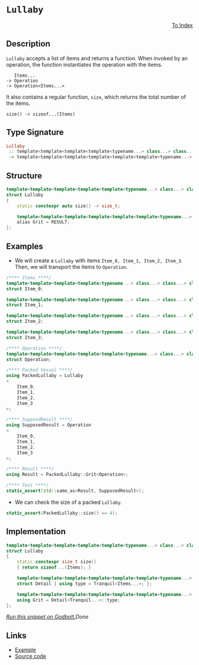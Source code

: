 <!-- Copyright 2024 Feng Mofan
SPDX-License-Identifier: Apache-2.0 -->

# `Lullaby`

<p style='text-align: right;'><a href="../utilities.md#lullaby">To Index</a></p>

## Description

`Lullaby` accepts a list of items and returns a function.
When invoked by an operation, the function instantiates the operation with the items.

<pre><code>   Items...
-> Operation
-> Operation&lt;Items...&gt;</code></pre>

It also contains a regular function, `size`, which returns the total number of the items.

<pre><code>size() -> sizeof...(Items)</code></pre>

## Type Signature

```Haskell
Lullaby
 :: template<template<template<template<typename...> class...> class...> class...> class...
 -> template<template<template<template<template<template<typename...> class...> class...> class...> class...> class...>
```

## Structure

```C++
template<template<template<template<template<typename...> class...> class...> class...> class...>
struct Lullaby
{
    static constexpr auto size() -> size_t;

    template<template<template<template<template<template<typename...> class...> class...> class...> class...> class>
    alias Grit = RESULT;
};
```

## Examples

- We will create a `Lullaby` with items `Item_0, Item_1, Item_2, Item_3`.
Then, we will transport the items to `Operation`.

```C++
/**** Items ****/
template<template<template<template<typename...> class...> class...> class...>
struct Item_0;

template<template<template<template<typename...> class...> class...> class...>
struct Item_1;

template<template<template<template<typename...> class...> class...> class...>
struct Item_2;

template<template<template<template<typename...> class...> class...> class...>
struct Item_3;

/**** Operation ****/
template<template<template<template<template<typename...> class...> class...> class...> class...>
struct Operation;

/**** Packed Vessel ****/
using PackedLullaby = Lullaby
<
    Item_0, 
    Item_1, 
    Item_2, 
    Item_3
>;

/**** SuppsedResult ****/
using SupposedResult = Operation
<
    Item_0, 
    Item_1, 
    Item_2, 
    Item_3
>;

/**** Result ****/
using Result = PackedLullaby::Grit<Operation>;

/**** Test ****/
static_assert(std::same_as<Result, SupposedResult>);
```

- We can check the size of a packed `Lullaby`.

```C++
static_assert(PackedLullaby::size() == 4);
```

## Implementation

```C++
template<template<template<template<template<typename...> class...> class...> class...> class...Items>
struct Lullaby
{
    static constexpr size_t size()
    { return sizeof...(Items); }

    template<template<template<template<template<template<typename...> class...> class...> class...> class...> class Tranquil>
    struct Detail { using type = Tranquil<Items...>; };

    template<template<template<template<template<template<typename...> class...> class...> class...> class...> class...Tranquil>
    using Grit = Detail<Tranquil...>::type;
};
```

[*Run this snippet on Godbolt.*](https://godbolt.org/#z:OYLghAFBqd5QCxAYwPYBMCmBRdBLAF1QCcAaPECAMzwBtMA7AQwFtMQByARg9KtQYEAysib0QXACx8BBAKoBnTAAUAHpwAMvAFYTStJg1DIApACYAQuYukl9ZATwDKjdAGFUtAK4sGISQDMpK4AMngMmAByPgBGmMQgAOwArKQADqgKhE4MHt6%2B/kEZWY4CYRHRLHEJKbaY9qUMQgRMxAR5Pn6BdQ05za0E5VGx8UmpCi1tHQXdEwNDldVjAJS2qF7EyOwcAPQAVAeHR8cnezsmGgCC%2B4cA1AAimGmujMh4mAq3R%2BdXN6f/xx%2BlwuwLMAXCyG8WFuJgCbmQE3QWCosOwIJBfwBWIOQMxtwAkiw0vQ2IImI0vodcdiaWd0VcCJgiQZGbC3IzmeTMGyOcSuTymXzWXDeSzuSKAJ7PZhsAB08tRt0hTAUCnlssVytV6s1Bm1CoC2CVerV8vxHIUqJBE2IXgctxCXloBhiEvRiSsV1u3tuc0cyCVAgmmFUaWIvrwAC9MAB9AgR6MQZYgn0wj23YiYAgbBgJzCoKjqiDmpkKZMBCxp%2B70y6p0X8kWCsUCznC9lNhvt1virtCnsEKWMViYHWG40q00asdaye6iejo0zhfj1W3AAqxEMAEcvHQrV6fTa7fHHi06GnK14skZbgPnjCAvd15uGDu93CSyxZ4bYZWTIlqwrGs6w7Nt6zA0D%2B0gls%2Bxg5tJWlYdlyXA1FxNZD0NQldvzQ%2Bd5Q3bdd1ofdax9K9wmAW4AHFiEIB8n1PJh3zcAjXyIhcQBAO9xU9YEAN/GtMVpE5qTuAAxPBiAmW5sFUVhiUwSkcQxYSASBdEwQhKFFLZNAGC2NICEtH8rhUu5P0%2Bb4QXAqDuzgzsbJ5QcZRHLCUKnXD9Q87CF2tAhbXtT8Yw0ATTIZaDGzsyLYOi%2BD2WcpC3Mw7z3LnLySKPQKORjLhQuBcKot7OLHNihyErlJK8JS5K0pwvyAvjIKzDy6yIqKhy2pK%2BLEIq6qqtqjD%2BpMy5Msa7KAha34jluAB5Z5NwpKyCpi9qIMKrqNvK1y%2BvS6car2obPLqq5Rtm%2BbyRySbrmm5QmGQABrTB0FuAA1D47CUukrnIm9boep7HWdJhXXoh0nRdN1TLhFMfSCjRSBhA9vSCrgEZh5HsrMNGkYJcb0R/ICwuuu4hC8NI0iUdAACUPideMlsuH7KNJ8nMiemmFDp0G5viC6BHxtx0dxplgux0iMZF1HEfF4WWBjLHpdTIKJqhtFCfy4mDluDmuYZpntdp2h41hJ8/se9BAYhziaMINkeYWy6Cd4sytbXD56apPyLuQGMJ3iAgIERTiFGHX3jLcHWjYRlninZw2CFRctnam1T/lErWhEwPTntk%2BT6E%2B9PU8BGs/TwH2/baCAzYB8HgYlYOo0wJN6JN25JCTjhVloThkl4PwOC0UhUE4QXLGsX11k2HSwR4UgCE0TvVnukBkkkWUNAADjMMwAE4d64ZJN43rhEkSaRu44SReBYCQNHh/vB%2BHjheAUEB4fngfO9IOBYBgRAQHWAQNIXgCDkEoGgIkdB4iRGHJwVQG8ABsABaBBkhbjAGQAGKQsozC8CeoQEgeB0B6H4IIEQYh2BSBkIIRQKh1Cf1ILoVGAB3TcaROA8C7j3PuC8h6cBmiA4B8YCy3Hgcg1B6DMG3GwWYW4EAPCQPoOGcwAQuDLF4B/LQqwIBIAgWkKBZAKAQD0QYkAwApBYxoEbeIr8IAxF4TEcIrR67cF4I45gxAJQzRiNoLOH9Z4QNJAQGaDBaAuMHlgGIXhgBuDELQV%2BrjSBYBYIYYA4gGH4EzA4PAAA3D4vCQxZxAdsWe4RGQX0HrQPAMRNyeI8FgXh/k8A30SXk4gMQ2aPBSUYKpRgF6rCoAYYACgXrvGYTzfus9SHCFEOIKh0zaFqF4Uw/QqSUDWGsPoapr9ICrFQIZHICSkGIhNqYMelgzCPzabRLAOykw9D8TkFwDB3CeE6HoUI4RhhVFGKjYo2QBDTD8H8zIAKGALBGAkVGdhHkCH6FMN5BRoX1FhU0SYgwvmLF%2BbYdFQK9BzDaBCn5ULVgKEnlsCQXCOC91IA/XgT9RGIJQWgjBWC16yIgLgAhyiZ7qLnv01YCBMBMCwAke5y9Aiyh3gEM%2BGhJBmEkAgu%2ByQEE730JwK%2BpAb6qNlAgrgCCN472Pgg1eB9pUINpbwp%2BL8378s/tov%2BOiAGCJAWA4xqBFHQNgRwVoLAcmJCQUwccN4uA71lFwdeeD8BEBuSQ2Q5C5nSAWUoJZDDdBY1YUwdhriqU0rpXwjgAigEgNuCIsRzLg2UVDeG9eciFH6KUTCMEZg%2BWaK/k6kxSi3WdtGMqIwoauDwysYyKSlB7EMPcc4jhbinGeO8b4hw07SCBMYME0J4TeCROibE50CTZ7JNSekiJklHl5ISYPQpyBilLrKfUXhVSanOPqdsQeTSWmzzaR0pQXTD0UX6XwIZIyxkTKXdMhNlCk2yEWfQwe6bVl9LOVYSwWyYh3L2QcoMnBjkEHQKcjZFyrnxBufk3ZDzsnOAgK4PFqNPkVEhXof5jRqPpFBY0IlSxkW9DhbixFwKyONHhRiujxL8U8fyHxglQnvkcdJeSyhuaeEMIZeWiRfaq1hojRoORXKY1NtUa2gVpAhUitGPci%2BmrtVhrlSkHep8AjysVZIVG%2BbrW2FtW2h18AnWAKEd2j1DavVsE4L6iRX4ckBhydWsUEwo3cqIXGshsyIPUPkCmmDOgQBBEzdmzh6rqWKcfvwl1wiqCiNCwocLtxIthui/GeR/mDF6YCAZ%2B139dENa7UYntCRwvkxjNVmMtWYyqFQXwOgI7bHjsHpOzxS6ZteJ8X4pdK7BAhLCbwrdMS4l7s3UyQ9L7N0nuyWegpqgimMhvYIO9DCH21IlM%2BxptF328E/Z0vbPS/2tcGUwYZozMDjOlKB%2BNSWJCQZoWl5ZmX4PGHwzYB9aGh4YYYAknYQdEPWEufS65RCSP3JheRvwlGXnMdo9J7FjGcjMYp2UTF9HOOosE8x/HAn0XsexZJpnrPacibUWsDYFLecXzzVazgZW0FhYi1Frk0lOXRpIHptRGjDPGdFZQKlFmQC71lAEAIyRD5ObvjrxIBrLVKc4Da9%2BhmJXJClSfRId8N6SH3lwLeZgLUXwCAV%2Bl5u7VaKpbg03hXn6%2B8XqQNpWRnCSCAA%3D%3D)$Done$

## Links

- [Example](../../code/facilities/utilities/lullaby/implementation.hpp)
- [Source code](../../../conceptrodon/lullaby.hpp)
